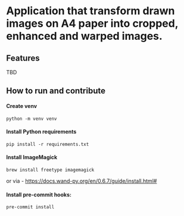 # Application that transform drawn images on A4 paper into cropped, enhanced and warped images.

## Features

TBD

## How to run and contribute

#### Create venv
```
python -m venv venv
```

#### Install Python requirements
```
pip install -r requirements.txt
```

#### Install ImageMagick
```
brew install freetype imagemagick
```
or via - https://docs.wand-py.org/en/0.6.7/guide/install.html#

#### Install pre-commit hooks:
```
pre-commit install
